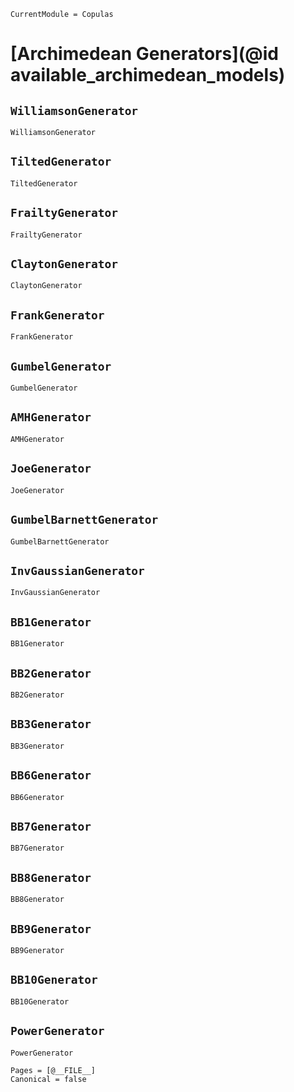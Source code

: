 ```@meta
CurrentModule = Copulas
```

# [Archimedean Generators](@id available_archimedean_models)

## `WilliamsonGenerator`
```@docs; canonical=false
WilliamsonGenerator
```

## `TiltedGenerator`
```@docs
TiltedGenerator
```

## `FrailtyGenerator`
```@docs
FrailtyGenerator
```

## `ClaytonGenerator`
```@docs
ClaytonGenerator
```

## `FrankGenerator`
```@docs
FrankGenerator
```

## `GumbelGenerator`
```@docs
GumbelGenerator
```

## `AMHGenerator`
```@docs
AMHGenerator
```

## `JoeGenerator`
```@docs
JoeGenerator
```

## `GumbelBarnettGenerator`
```@docs
GumbelBarnettGenerator
```

## `InvGaussianGenerator`
```@docs
InvGaussianGenerator
```

## `BB1Generator`
```@docs
BB1Generator
```

## `BB2Generator`
```@docs
BB2Generator
```

## `BB3Generator`
```@docs
BB3Generator
```

## `BB6Generator`
```@docs
BB6Generator
```

## `BB7Generator`
```@docs
BB7Generator
```

## `BB8Generator`
```@docs
BB8Generator
```

## `BB9Generator`
```@docs
BB9Generator
```

## `BB10Generator`
```@docs
BB10Generator
```

## `PowerGenerator`
```@docs
PowerGenerator
```


```@bibliography
Pages = [@__FILE__]
Canonical = false
```
